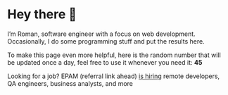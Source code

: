 # Hey there 👋

I’m Roman, software engineer with a focus on web development. Occasionally, I do
some programming stuff and put the results here.

To make this page even more helpful, here is the random number that will be
updated once a day, feel free to use it whenever you need it: **45**

Looking for a job? EPAM (referral link ahead) [is hiring](https://epa.ms/RomanGusev) remote developers,
QA engineers, business analysts, and more
